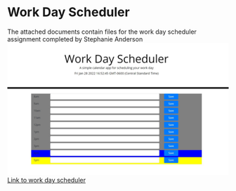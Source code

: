 # Work Day Scheduler
The attached documents contain files for the work day scheduler assignment completed by Stephanie Anderson
![screenshot](./assets/images/screenshot.jpg "Screenshot")
[Link to work day scheduler](https://git6548.github.io/work-day-scheduler/)


